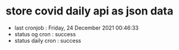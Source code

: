 # store covid daily api as json data

- last cronjob : Friday, 24 December 2021 00:46:33
- status og cron : success
- status daily cron : success
      
      
